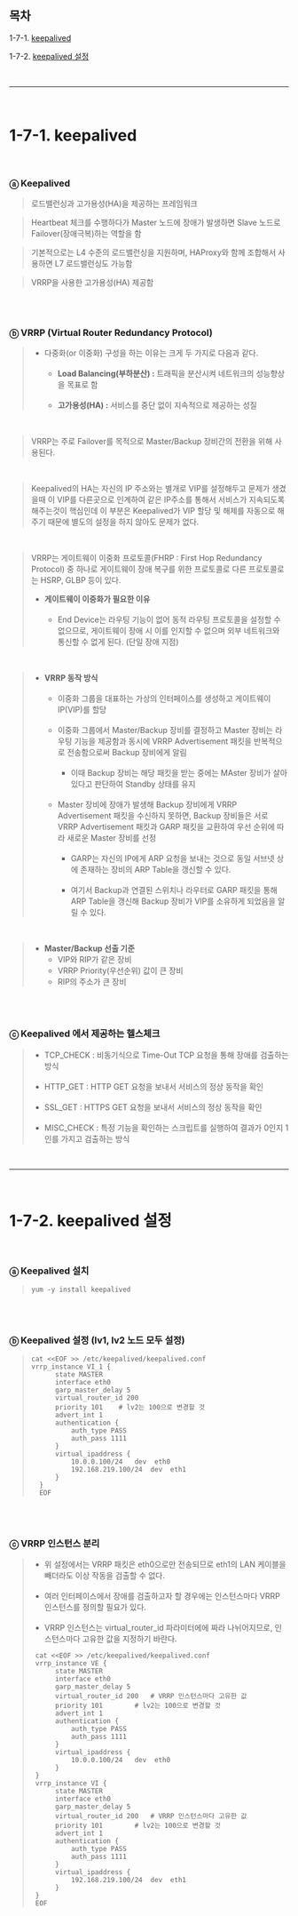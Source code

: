 ## 목차

1-7-1. [keepalived](#1-7-1-keepalived)

1-7-2. [keepalived 설정](#1-7-2-keepalived-설정)

<br>

---

<br>

# 1-7-1. keepalived

<br>

### ⓐ Keepalived

> 로드밸런싱과 고가용성(HA)을 제공하는 프레임워크

> Heartbeat 체크를 수행하다가 Master 노드에 장애가 발생하면 Slave 노드로 Failover(장애극복)하는 역할을 함

> 기본적으로는 L4 수준의 로드밸런싱을 지원하며, HAProxy와 함께 조합해서 사용하면 L7 로드밸런싱도 가능함

> VRRP을 사용한 고가용성(HA) 제공함

<br><br>

### ⓑ VRRP (Virtual Router Redundancy Protocol)

> + 다중화(or 이중화) 구성을 하는 이유는 크게 두 가지로 다음과 같다.<br><br>
>   - **Load Balancing(부하분산) :** 트래픽을 분산시켜 네트워크의 성능향상을 목표로 함 <br><br>
>   - **고가용성(HA) :** 서비스를 중단 없이 지속적으로 제공하는 성질

<br>

> VRRP는 주로 Failover를 목적으로 Master/Backup 장비간의 전환을 위해 사용된다. 

<br>

> Keepalived의 HA는 자신의 IP 주소와는 별개로 VIP를 설정해두고 문제가 생겼을때 이 VIP를 다른곳으로 인계하여 같은 IP주소를 통해서 서비스가 지속되도록 해주는것이 핵심인데 이 부분은 Keepalived가 VIP 할당 및 해제를 자동으로 해주기 때문에 별도의 설정을 하지 않아도 문제가 없다.

<br>

> VRRP는 게이트웨이 이중화 프로토콜(FHRP : First Hop Redundancy Protocol) 중 하나로 게이트웨이 장애 복구를 위한 프로토콜로 다른 프로토콜로는 HSRP, GLBP 등이 있다.
> + **게이트웨이 이중화가 필요한 이유** <br><br>
>   - End Device는 라우팅 기능이 없어 동적 라우팅 프로토콜을 설정할 수 없으므로, 게이트웨이 장애 시 이를 인지할 수 없으며 외부 네트워크와 통신할 수 없게 된다. (단일 장애 지점)

<br>

> + **VRRP 동작 방식** <br><br>
>   - 이중화 그룹을 대표하는 가상의 인터페이스를 생성하고 게이트웨이 IP(VIP)를 할당 <br><br>
>   - 이중화 그룹에서 Master/Backup 장비를 결정하고 Master 장비는 라우팅 기능을 제공함과 동시에 VRRP Advertisement 패킷을 반복적으로 전송함으로써 Backup 장비에게 알림 <br><br>
>       - 이때 Backup 장비는 해당 패킷을 받는 중에는 MAster 장비가 살아있다고 판단하여 Standby 상태를 유지 <br><br>
>   - Master 장비에 장애가 발생해 Backup 장비에게 VRRP Advertisement 패킷을 수신하지 못하면, Backup 장비들은 서로 VRRP Advertisement 패킷과 GARP 패킷을 교환하여 우선 순위에 따라 새로운 Master 장비를 선정 <br><br>
>       - GARP는 자신의 IP에게 ARP 요청을 보내는 것으로 동일 서브넷 상에 존재하는 장비의 ARP Table을 갱신할 수 있다. <br><br>
>       - 여기서 Backup과 연결된 스위치나 라우터로 GARP 패킷을 통해 ARP Table을 갱신해 Backup 장비가 VIP를 소유하게 되었음을 알릴 수 있다.

<br>

> + **Master/Backup 선출 기준** 
>   - VIP와 RIP가 같은 장비
>   - VRRP Priority(우선순위) 값이 큰 장비
>   - RIP의 주소가 큰 장비

<br><br>

### ⓒ Keepalived 에서 제공하는 헬스체크

> + TCP_CHECK : 비동기식으로 Time-Out TCP 요청을 통해 장애를 검출하는 방식 <br><br>
> + HTTP_GET : HTTP GET 요청을 보내서 서비스의 정상 동작을 확인 <br><br>
> + SSL_GET : HTTPS GET 요청을 보내서 서비스의 정상 동작을 확인 <br><br>
> + MISC_CHECK : 특정 기능을 확인하는 스크립트를 실행하여 결과가 0인지 1인를 가지고 검출하는 방식

<br>

---

<br>

# 1-7-2. keepalived 설정

<br>

### ⓐ Keepalived 설치

> ```
> yum -y install keepalived
> ```

<br><br>

### ⓑ Keepalived 설정 (lv1, lv2 노드 모두 설정)

> ```
> cat <<EOF >> /etc/keepalived/keepalived.conf
> vrrp_instance VI_1 {
>	    state MASTER
>	    interface eth0
>	    garp_master_delay 5
>	    virtual_router_id 200
>	    priority 101	# lv2는 100으로 변경할 것
>	    advert_int 1
>	    authentication {
>	        auth_type PASS
>	        auth_pass 1111
>	    }
>	    virtual_ipaddress {
>	        10.0.0.100/24	dev  eth0
>	        192.168.219.100/24	dev  eth1
>	    }
>	}
>	EOF
> ```

<br><br>

### ⓒ VRRP 인스턴스 분리

> + 위 설정에서는 VRRP 패킷은 eth0으로만 전송되므로 eth1의 LAN 케이블을 빼더라도 이상 작동을 검출할 수 없다. <br><br>
> + 여러 인터페이스에서 장애를 검출하고자 할 경우에는 인스턴스마다 VRRP 인스턴스를 정의할 필요가 있다. <br><br>
> + VRRP 인스턴스는 virtual_router_id 파라미터에에 짜라 나뉘어지므로, 인스턴스마다 고유한 값을 지정하기 바란다. 
> ```
>  cat <<EOF >> /etc/keepalived/keepalived.conf
>  vrrp_instance VE {
>	    state MASTER
>	    interface eth0
>	    garp_master_delay 5
>	    virtual_router_id 200	# VRRP 인스턴스마다 고유한 값
>	    priority 101		# lv2는 100으로 변경할 것
>	    advert_int 1
>	    authentication {
>	        auth_type PASS
>	        auth_pass 1111
>	    }
>	    virtual_ipaddress {
>	        10.0.0.100/24	dev  eth0
>	    }
>  }
>  vrrp_instance VI {
>	    state MASTER
>	    interface eth0
>	    garp_master_delay 5
>	    virtual_router_id 200	# VRRP 인스턴스마다 고유한 값
>	    priority 101		# lv2는 100으로 변경할 것
>	    advert_int 1
>	    authentication {
>	        auth_type PASS
>	        auth_pass 1111
>	    }
>	    virtual_ipaddress {
>	        192.168.219.100/24	dev  eth1
>	    }
>  }
>  EOF
> ```